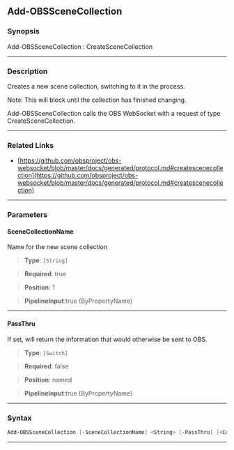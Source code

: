 Add-OBSSceneCollection
----------------------
### Synopsis
Add-OBSSceneCollection : CreateSceneCollection

---
### Description

Creates a new scene collection, switching to it in the process.

Note: This will block until the collection has finished changing.


Add-OBSSceneCollection calls the OBS WebSocket with a request of type CreateSceneCollection.

---
### Related Links
* [https://github.com/obsproject/obs-websocket/blob/master/docs/generated/protocol.md#createscenecollection](https://github.com/obsproject/obs-websocket/blob/master/docs/generated/protocol.md#createscenecollection)



---
### Parameters
#### **SceneCollectionName**

Name for the new scene collection



> **Type**: ```[String]```

> **Required**: true

> **Position**: 1

> **PipelineInput**:true (ByPropertyName)



---
#### **PassThru**

If set, will return the information that would otherwise be sent to OBS.



> **Type**: ```[Switch]```

> **Required**: false

> **Position**: named

> **PipelineInput**:true (ByPropertyName)



---
### Syntax
```PowerShell
Add-OBSSceneCollection [-SceneCollectionName] <String> [-PassThru] [<CommonParameters>]
```
---
